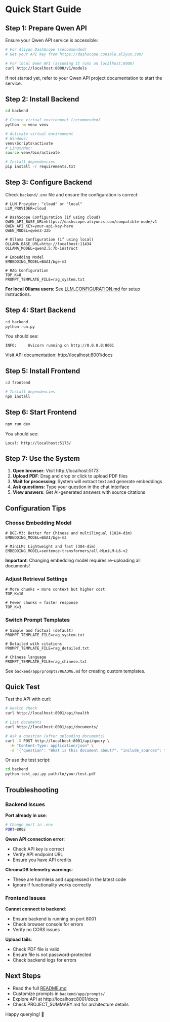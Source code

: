 # Quick Start Guide

## Step 1: Prepare Qwen API

Ensure your Qwen API service is accessible:

```bash
# For Aliyun DashScope (recommended)
# Get your API key from https://dashscope.console.aliyun.com/

# For local Qwen API (assuming it runs on localhost:8000)
curl http://localhost:8000/v1/models
```

If not started yet, refer to your Qwen API project documentation to start the service.

## Step 2: Install Backend

```bash
cd backend

# Create virtual environment (recommended)
python -m venv venv

# Activate virtual environment
# Windows:
venv\Scripts\activate
# Linux/Mac:
source venv/bin/activate

# Install dependencies
pip install -r requirements.txt
```

## Step 3: Configure Backend

Check `backend/.env` file and ensure the configuration is correct:

```env
# LLM Provider: "cloud" or "local"
LLM_PROVIDER=cloud

# DashScope Configuration (if using cloud)
QWEN_API_BASE_URL=https://dashscope.aliyuncs.com/compatible-mode/v1
QWEN_API_KEY=your-api-key-here
QWEN_MODEL=qwen3-32b

# Ollama Configuration (if using local)
OLLAMA_BASE_URL=http://localhost:11434
OLLAMA_MODEL=qwen2.5:7b-instruct

# Embedding Model
EMBEDDING_MODEL=BAAI/bge-m3

# RAG Configuration
TOP_K=8
PROMPT_TEMPLATE_FILE=rag_system.txt
```

**For local Ollama users**: See [LLM_CONFIGURATION.md](LLM_CONFIGURATION.md) for setup instructions.

## Step 4: Start Backend

```bash
cd backend
python run.py
```

You should see:
```
INFO:     Uvicorn running on http://0.0.0.0:8001
```

Visit API documentation: http://localhost:8001/docs

## Step 5: Install Frontend

```bash
cd frontend

# Install dependencies
npm install
```

## Step 6: Start Frontend

```bash
npm run dev
```

You should see:
```
Local: http://localhost:5173/
```

## Step 7: Use the System

1. **Open browser**: Visit http://localhost:5173
2. **Upload PDF**: Drag and drop or click to upload PDF files
3. **Wait for processing**: System will extract text and generate embeddings
4. **Ask questions**: Type your question in the chat interface
5. **View answers**: Get AI-generated answers with source citations

## Configuration Tips

### Choose Embedding Model

```env
# BGE-M3: Better for Chinese and multilingual (1024-dim)
EMBEDDING_MODEL=BAAI/bge-m3

# MiniLM: Lightweight and fast (384-dim)
EMBEDDING_MODEL=sentence-transformers/all-MiniLM-L6-v2
```

**Important**: Changing embedding model requires re-uploading all documents!

### Adjust Retrieval Settings

```env
# More chunks = more context but higher cost
TOP_K=10

# Fewer chunks = faster response
TOP_K=3
```

### Switch Prompt Templates

```env
# Simple and factual (default)
PROMPT_TEMPLATE_FILE=rag_system.txt

# Detailed with citations
PROMPT_TEMPLATE_FILE=rag_detailed.txt

# Chinese language
PROMPT_TEMPLATE_FILE=rag_chinese.txt
```

See `backend/app/prompts/README.md` for creating custom templates.

## Quick Test

Test the API with curl:

```bash
# Health check
curl http://localhost:8001/api/health

# List documents
curl http://localhost:8001/api/documents/

# Ask a question (after uploading documents)
curl -X POST http://localhost:8001/api/query \
  -H "Content-Type: application/json" \
  -d '{"question": "What is this document about?", "include_sources": true}'
```

Or use the test script:

```bash
cd backend
python test_api.py path/to/your/test.pdf
```

## Troubleshooting

### Backend Issues

**Port already in use**:
```bash
# Change port in .env
PORT=8002
```

**Qwen API connection error**:
- Check API key is correct
- Verify API endpoint URL
- Ensure you have API credits

**ChromaDB telemetry warnings**:
- These are harmless and suppressed in the latest code
- Ignore if functionality works correctly

### Frontend Issues

**Cannot connect to backend**:
- Ensure backend is running on port 8001
- Check browser console for errors
- Verify no CORS issues

**Upload fails**:
- Check PDF file is valid
- Ensure file is not password-protected
- Check backend logs for errors

## Next Steps

- Read the full [README.md](README.md)
- Customize prompts in `backend/app/prompts/`
- Explore API at http://localhost:8001/docs
- Check PROJECT_SUMMARY.md for architecture details

Happy querying! 🚀
